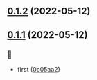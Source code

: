 ## [0.1.2](https://github.com/kongnet/996/compare/v0.1.1...v0.1.2) (2022-05-12)




## [0.1.1](https://github.com/kongnet/996/compare/0c05aa290294fb5b43e90ecedb87eab65a1bf6f8...v0.1.1) (2022-05-12)


### :memo:

* first ([0c05aa2](https://github.com/kongnet/996/commit/0c05aa290294fb5b43e90ecedb87eab65a1bf6f8))



